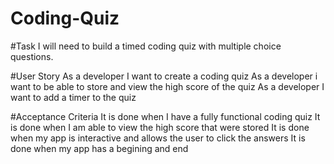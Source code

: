 # Coding-Quiz

#Task
I will need to build a timed coding quiz with multiple choice questions.

#User Story 
As a developer I want to create a coding quiz
As a developer i want to be able to store and view the high score of the quiz
As a developer I want to add a timer to the quiz

#Acceptance Criteria 
It is done when I have a fully functional coding quiz 
It is done when I am able to view the high score that were stored 
It is done when my app is interactive and allows the user to click the answers 
It is done when my app has a begining and end 

